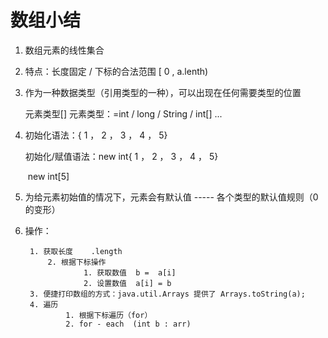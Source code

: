 # 数组小结

1. 数组元素的线性集合

2. 特点：长度固定 / 下标的合法范围 [ 0 , a.lenth)

3. 作为一种数据类型（引用类型的一种），可以出现在任何需要类型的位置

   元素类型[]  元素类型：=int / long / String / int[] ...

4. 初始化语法：{ 1 ， 2 ， 3 ， 4 ， 5}

   初始化/赋值语法：new int{ 1 ， 2 ， 3 ， 4 ， 5}

   ​								new int[5]

5. 为给元素初始值的情况下，元素会有默认值 ----- 各个类型的默认值规则（0的变形）

6. 操作：

   		1. 获取长度    .length
     		2. 根据下标操作
            		1. 获取数值  b =  a[i] 
            		2. 设置数值  a[i] = b
   		3. 便捷打印数组的方式：java.util.Arrays 提供了 Arrays.toString(a);
   		4. 遍历
        		1. 根据下标遍历（for）
        		2. for - each  (int b : arr)